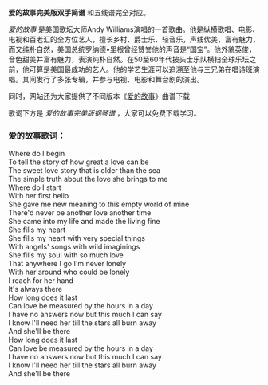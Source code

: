 

**爱的故事完美版双手简谱** 和五线谱完全对应。

_爱的故事_ 是美国歌坛大师Andy
Williams演唱的一首歌曲。他是纵横歌唱、电影、电视和百老汇的全方位艺人，擅长乡村、爵士乐、轻音乐，声线优美，富有魅力，而又纯朴自然，美国总统罗纳德•里根曾经赞誉他的声音是“国宝”。他外貌英俊，音色甜美并富有魅力，表演纯朴自然。在50至60年代披头士乐队横扫全球乐坛之前，他可算是美国最成功的艺人。他的学艺生涯可以追溯至他与三兄弟在唱诗班演唱。其间发行了多张专辑，并参与电视、电影和舞台剧的演出。

同时，网站还为大家提供了不同版本《[爱的故事](Music-233-爱的故事-Love-Story.html "爱的故事")》曲谱下载

歌词下方是 _爱的故事完美版钢琴谱_ ，大家可以免费下载学习。

### 爱的故事歌词：

Where do I begin  
To tell the story of how great a love can be  
The sweet love story that is older than the sea  
The simple truth about the love she brings to me  
Where do I start  
With her first hello  
She gave me new meaning to this empty world of mine  
There'd never be another love another time  
She came into my life and made the living fine  
She fills my heart  
She fills my heart with very special things  
With angels' songs with wild imaginings  
She fills my soul with so much love  
That anywhere I go I'm never lonely  
With her around who could be lonely  
I reach for her hand  
It's always there  
How long does it last  
Can love be measured by the hours in a day  
I have no answers now but this much I can say  
I know I'll need her till the stars all burn away  
And she'll be there  
How long does it last  
Can love be measured by the hours in a day  
I have no answers now but this much I can say  
I know I'll need her till the stars all burn away  
And she'll be there

